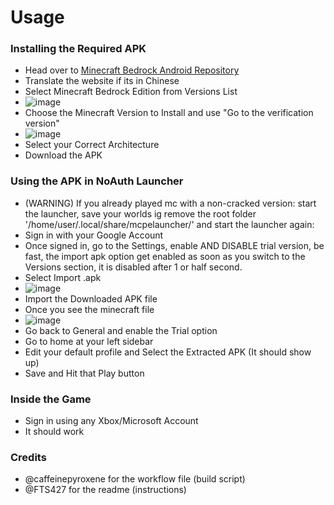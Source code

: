 # Usage
### Installing the Required APK
- Head over to [Minecraft Bedrock Android Repository](https://spectrollay.github.io/minecraft_repository/)
- Translate the website if its in Chinese
- Select Minecraft Bedrock Edition from Versions List
- ![image](https://github.com/user-attachments/assets/31e579ea-2475-424d-a824-fab29f1b675f)
- Choose the Minecraft Version to Install and use "Go to the verification version"
- ![image](https://github.com/user-attachments/assets/f4ff0a58-4c77-495f-90a8-93bf0c31c255)
- Select your Correct Architecture
- Download the APK

### Using the APK in NoAuth Launcher
- (WARNING) If you already played mc with a non-cracked version: start the launcher, save your worlds ig remove the root folder '/home/user/.local/share/mcpelauncher/' and start the launcher again:
- Sign in with your Google Account
- Once signed in, go to the Settings, enable AND DISABLE trial version, be fast, the import apk option get enabled as soon as you switch to the Versions section, it is disabled after 1 or half second.
- Select Import .apk
- ![image](https://github.com/user-attachments/assets/ca102b1f-8cd3-451d-a98e-a778a5025ee7)
- Import the Downloaded APK file
- Once you see the minecraft file
- ![image](https://github.com/user-attachments/assets/db32d5ab-55b2-494b-88ef-e5fde6cbe5e5)
- Go back to General and enable the Trial option
- Go to home at your left sidebar
- Edit your default profile and Select the Extracted APK (It should show up)
- Save and Hit that Play button

### Inside the Game
- Sign in using any Xbox/Microsoft Account
- It should work
### Credits
 - @caffeinepyroxene for the workflow file (build script)
 - @FTS427 for the readme (instructions)
